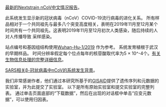 [最新的Nextstrain nCoV中文情况报告](https://nextstrain.org/narratives/ncov/sit-rep/zh/2020-03-04)。

此系统发生显示新的冠状病毒（nCoV）COVID-19流行病毒的进化关系。 所有样品相对于一个共同祖先与最多八个突变高度相关，表明在2019年11月至12月某个时间共有一个共同祖先。这表明2019年11月至12月初次人类感染，随后持续的人对人传播导致 采样感染。

站点编号和基因组结构使用[Wuhan-Hu-1/2019](https://www.ncbi.nlm.nih.gov/nuccore/MN908947) 作为参考。 系统发育植根于武汉的早期样品。 时间分辨率假定每个位点每年的核苷酸取代率为5 &times; 10^-4个。[有关生物信息处理的完整详细信息](https://github.com/nextstrain/ncov)。

[SARS相关β-冠状病毒中nCoV的系统发生背景](https://nextstrain.org/groups/blab/sars-like-cov)。

我们非常感谢作者，他们通过本研究所基于的[GISAID](https://gisaid.org)提供了遗传序列和元数据的实验室，并为此提交了实验室。 以下是所有原始实验室和提交实验室的完整列表。 通过单击页面底部的“下载数据”，然后在出现的对话框中单击“应变元数据”，可以使用归因表。

